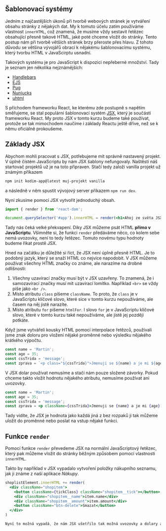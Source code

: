 ## Šablonovací systémy

Jedním z najčastějších úkonů při tvorbě webových stránek je vytváření obsahu stránky z nějakých dat. My k tomuto účelu zatím používáme vlastnost `innerHTML`, což znamená, že musíme vždy sestavit řetězec obsahující přesně takové HTML, jaké poté chceme vložit do stránky. Tento postup nám při tvorbě větších stránek brzy přeroste přes hlavu. Z tohoto důvodu se většina vývojářů obrací k nějakému šablonovacímu systému, který tvorbu HTML v JavaScirptu usnadní.

Takových systému je pro JavaScript k dispozici nepřeberné množství. Tady je seznam jen několika nejznámějších:

- [Handlebars](https://handlebarsjs.com/)
- [EJS](https://ejs.co/)
- [Pug](https://pugjs.org/api/getting-started.html)
- [Nunjucks](https://mozilla.github.io/nunjucks/)
- [uhtml](https://github.com/WebReflection/uhtml)

S příchodem frameworku React, ke kterému zde postupně s napětím směřujeme, se stal populární šablonovací systém [JSX](https://reactjs.org/docs/introducing-jsx.html), který je součástí frameworku React. My proto JSX  v tomto kurzu budeme také používat, protože se tak mimochodem naučíme i základy Reactu ještě dříve, než se k němu oficiálně prokoušeme.

## Základy JSX

Abychom mohli pracovat s JSX, potřebujeme mít správně nastavený projekt. V úplně čístém JavaScriptu by nám JSX šablony nefungovaly. Naštěstí náš startovač projektů už je na toto připraven. Stačí tedy založi vanilla projekt už známým příkazem

```sh
npm init kodim-app@latest muj-projekt vanilla
```

a následně v něm spustit vývojový server příkazem `npm run dev`.

Nyní zkusíme pomocí JSX vytvořit jednoduchý obsah. 

```jsx
import { render } from 'react-dom';

document.querySelector('#app').innerHTML = render(<h1>Ahoj ze světa JSX</h1>);
```

Tady nás čeká velké překvapení. Díky JSX můžeme psát HTML **přímo v JavaScriptu**. Všimněte si, že funkci `render` předáváme něco, co kolem sebe nemá uvozovky, není to tedy řetězec. Tomuto novému typu hodnoty budeme říkat prostě JSX.

Hned na začátku je důležité si říct, že JSX není úplně přesně HTML. Je to podobný jazyk, který se snaží HTML co nejvíce napodobit. V JSX můžeme používat všechny HTML značky co známe, ale 
narazíme na drobné odlišnosti:

1. Všechny uzavírací značky musí být v JSX uzavřeny. To znamená, že i samozavírací značky musí mít uzavírací lomítko. Například `<br>` se vždy píše jako `<br />`.
1. Místo atributu `class` píšeme `className`. To proto, že `class` je v JavaScriptu klíčové slovo, které sice v tomto kurzu nepoužíváme, ale časem na něj jistě narazíte.
1. Místo atributu `for` píšeme `htmlFor`. I slovo `for` je v JavaScriptu klíčové slovo, které v tomto kurzu také nepoužíváme, ale jistě jej později potkáte.

Když jsme vytvářeli kousky HTML pomocí interpolace řetězců, používali jsme znak doloru pro vložení nějaké proměnné nebo výsledku nějakého krátkého výpočtu.

```js
const name = 'Martin';
const age = 35;
const cssTrida = 'message';
const zprava = `<p class="${cssTrida}">Jmenuji se ${name} a je mi ${age} let.</p>`;
```

V JSX dolar používat nemusíme a stačí nám pouze složené závorky. Pokud chceme takto vložit hodnotu nějakého atributu, nemusíme používat ani uvozovky.

```jsx
const name = 'Martin';
const age = 35;
const cssTrida = 'message';
const zprava = <p className={cssTrida}>Jmenuji se {name} a je mi {age} let.</p>;
```

Tady vidíte, že JSX je hodnota jako každá jiná z bez rozpaků ji tak můžeme uložit do proměnné nebo poslat na vstup nějaké funkci.

## Funkce `render`

Pomocí funkce `render` převedeme JSX na normální JavaScriptový řetězec, který pak můžeme vložit do stránky běžným způsobem pomocí vlastnosti `innerHTML`.

Takto by například v JSX vypadalo vytvoření položky nákupního seznamu, jak ji známe z naší aplikace _Nákupy_.

```jsx
shoplistElement.innerHTML += render(
  <div className="shopitem">
    <button className={tickClass} className="shopitem__tick"></button>
    <div className="shopitem__name">item.name</div>
    <div className="shopitem__amount">item.amount</div>
    <button className="btn-delete">Smazat</button>
  </div>
)

Nyní to možná vypadá, že nám JSX ušetřilo tak možná uvozovky a dolary a nepřináší nic zásadně průlomového. Už za chvíli si ale ukážeme, že JSX je mocnější, než se na první pohled zdá.
